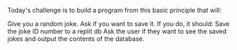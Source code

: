 Today's challenge is to build a program from this basic principle that will:

Give you a random joke.
Ask if you want to save it.
If you do, it should:
Save the joke ID number to a replit db
Ask the user if they want to see the saved jokes and output the contents of the database.
